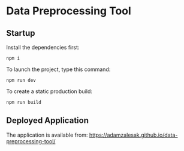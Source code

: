 # Data Preprocessing Tool

## Startup

Install the dependencies first:

```
npm i
```

To launch the project, type this command:

```
npm run dev
```

To create a static production build:

```
npm run build
```

## Deployed Application

The application is available from: https://adamzalesak.github.io/data-preprocessing-tool/

